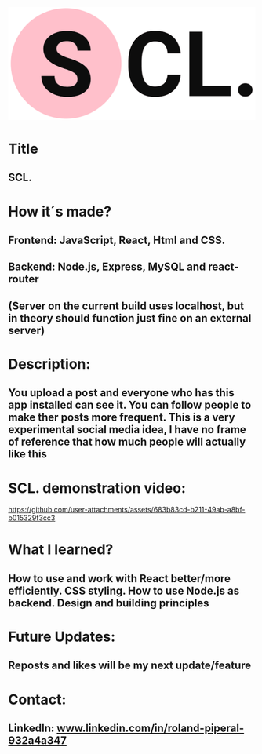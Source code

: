 ![SCL logo](client/public/scl-high-resolution-logo-transparent.png)
# Title
## SCL.

# How it´s made?
## Frontend: JavaScript, React, Html and CSS.
## Backend: Node.js, Express, MySQL and react-router
## (Server on the current build uses localhost, but in theory should function just fine on an external server)

# Description:
## You upload a post and everyone who has this app installed can see it. You can follow people to make ther posts more frequent. This is a very experimental social media idea, I have no frame of reference that how much people will actually like this

# SCL. demonstration video:

https://github.com/user-attachments/assets/683b83cd-b211-49ab-a8bf-b015329f3cc3


# What I learned?

## How to use and work with React better/more efficiently. CSS styling. How to use Node.js as backend. Design and building principles
# Future Updates:
## Reposts and likes will be my next update/feature

# Contact:
## LinkedIn: www.linkedin.com/in/roland-piperal-932a4a347

